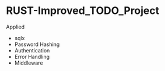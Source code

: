 # RUST-Improved_TODO_Project

Applied 
 - sqlx
 - Password Hashing
 - Authentication
 - Error Handling
 - Middleware

